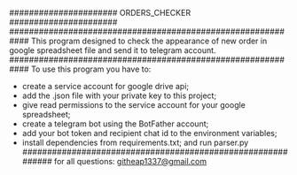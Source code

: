 ###################### ORDERS_CHECKER ######################
############################################################
This program designed to check the appearance of new order
in google spreadsheet file and send it to telegram account.
############################################################
To use this program you have to:
* create a service account for google drive api;
* add the .json file with your private key to this project;
* give read permissions to the service account for your
google spreadsheet;
* create a telegram bot using the BotFather account;
* add your bot token and recipient chat id to the environment
variables;
* install dependencies from requirements.txt;
and run parser.py
############################################################
for all questions: githeap1337@gmail.com
